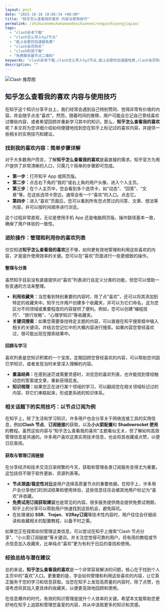 ```yaml
---
layout: post
date: "2025-10-10 10:06:34 +08:00"
title: "知乎怎么查看我的喜欢 内容与使用技巧"
permalink: /zhihuzenmechakanwodexihuanneirongyushiyongjiqiao/
tags:
  - "clash安卓下载"
  - "clash怎么导入hy2节点"
  - "能上谷歌的加速器免费"
  - "clash会员购买"
  - "clash机场下载"
  - "免费服务器节点二维码"
keywords: "clash安卓下载,clash怎么导入hy2节点,能上谷歌的加速器免费,clash会员购买,clash机场下载,免费服务器节点二维码"
description: ""
---
```


![Clash 推荐图](https://clashjd.github.io/assets/img/免费clash节点.png)

## 知乎怎么查看我的喜欢 内容与使用技巧


<p>在知乎这个知识分享平台上，我们经常会遇到自己特别赞同、觉得非常有价值的内容，并会随手点击“喜欢”。然而，随着时间的推移，用户可能会忘记自己曾经喜欢过哪些内容，或者希望回顾并重新学习其中的知识。那么，<strong>知乎怎么查看我的喜欢</strong>呢？本文将为您详细介绍如何便捷地找到您在知乎上标记过的喜欢内容，并提供一些相关的实用技巧和建议。</p>

<h3>找到我的喜欢内容：简单步骤详解</h3>

<p>对于大多数用户而言，了解<strong>知乎怎么查看我的喜欢</strong>是最直接的需求。知乎官方为用户提供了非常清晰的入口，只需几个简单的步骤即可完成。</p>

<ul>
    <li><strong>第一步：</strong>打开知乎 App 或网页版。</li>
    <li><strong>第二步：</strong>点击右下角的“我的”或右上角的用户头像，进入个人主页。</li>
    <li><strong>第三步：</strong>在个人主页中，您会看到多个选项卡，如“动态”、“回答”、“文章”等。在这些选项卡旁边，通常会有一个“喜欢”的入口。点击它。</li>
    <li><strong>第四步：</strong>进入“喜欢”页面后，您可以看到所有您点赞过的问答、文章、想法等内容，并可以按时间顺序进行浏览。</li>
</ul>

<p>这个过程非常直观，无论是使用手机 App 还是电脑网页版，操作路径基本一致，确保了用户体验的一致性。</p>

<h3>进阶操作：管理和利用你的喜欢列表</h3>

<p>仅仅知道<strong>知乎怎么查看我的喜欢</strong>还不够，如何更有效地管理和利用这些喜欢的内容，才是提升使用效率的关键。您可以在“喜欢”页面进行一些更细致的操作。</p>

<h4>整理与分类</h4>

<p>虽然知乎目前没有直接提供对“喜欢”列表进行自定义分类的功能，但您可以借助一些变通的方法来整理。</p>

<ul>
    <li><strong>利用收藏夹：</strong>当您看到特别重要的内容时，除了点“喜欢”，还可以将其添加到特定的收藏夹中。知乎允许用户创建多个收藏夹，并可以为它们命名，这为您区分不同领域或重要程度的内容提供了便利。例如，您可以创建“编程技巧”、“旅行攻略”、“心理学知识”等收藏夹。</li>
    <li><strong>关键词搜索：</strong>如果您需要查找特定主题的内容，可以直接在知乎搜索框中输入相关的关键词，并结合您记忆中的大概内容进行搜索。如果内容您曾经喜欢过，很可能出现在搜索结果中。</li>
</ul>

<h4>回顾与学习</h4>

<p>喜欢列表是您知识积累的一个宝库。定期回顾您曾经喜欢的内容，可以帮助您巩固已学知识，或者发现当时未曾深入理解的内容。</p>

<ul>
    <li><strong>重温经典：</strong>在感到迷茫或需要灵感时，浏览您的喜欢列表，也许能找到曾经触动您的答案或文章，重新获得启发。</li>
    <li><strong>知识梳理：</strong>如果您正在进行某个领域的学习，可以翻阅您在相关领域标记过的内容，将它们串联起来，形成更系统的知识体系。</li>
</ul>

<h3>相关话题下的实用技巧：以节点订阅为例</h3>

<p>在知乎上，除了生活和学习知识，许多用户也会分享关于网络连接工具的实用信息，例如<strong>Clash 节点</strong>、<strong>订阅链接</strong>的获取，以及<strong>小火箭配置</strong>和 <strong>Shadowrocket 使用</strong>的教程。虽然这些内容与“知乎怎么查看我的喜欢”主题看似无关，但了解如何高效管理信息是共通的。许多用户喜欢这类实用技术信息，也会将其收藏或点赞，以便日后查阅。</p>

<h4>获取与管理订阅链接</h4>

<p>在分享经济和技术交流日渐频繁的今天，获取和管理各类订阅服务变得尤为重要。这包括但不限于软件更新、资源列表等。</p>

<ul>
    <li><strong>节点测速/稳定性对比</strong>是用户选择高质量节点的重要依据。在知乎上，许多用户会分享他们的测试结果和使用体验，这些信息往往会被其他用户标记为“喜欢”并收藏。</li>
    <li><strong>免费试用订阅获取建议</strong>也是常见的内容。很多服务提供商会提供免费试用期，知乎上的分享可以帮助用户快速找到这些机会，避免踩坑。</li>
    <li>在处理诸如 <strong>SSR</strong>、<strong>Trojan</strong>、<strong>V2Ray订阅</strong>等技术性内容时，用户往往会仔细阅读和收藏相关的配置教程，以备不时之需。</li>
</ul>

<p>如果您正在探索如何管理这类信息，可以尝试在知乎上搜索“Clash 节点分享”、“小火箭订阅链接”等关键词，并关注您觉得可靠的用户。将有用的教程或节点信息加入收藏夹，比单纯点“喜欢”更为有利于日后的查找和使用。</p>

<h3>经验总结与潜在建议</h3>

<p>总的来说，<strong>知乎怎么查看我的喜欢</strong>是一个非常容易解决的问题，核心在于找到个人主页中的“喜欢”入口。更重要的是，学会如何管理和利用这些喜欢的内容，让它真正服务于您的学习和信息获取。当您在知乎上发现高质量的内容时，除了点赞，也请考虑将其加入更具体的收藏夹，以便更高效地回顾和使用。</p>

<p>在信息爆炸的时代，有效的知识管理是提升个人效率的关键。希望本文能帮助您更好地在知乎上追踪和管理您喜爱的内容，并从中汲取更多的知识和灵感。</p>